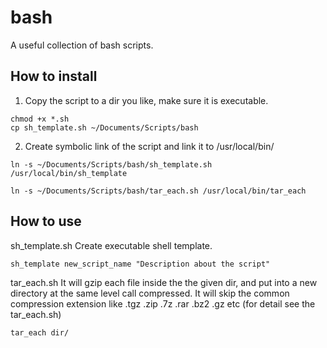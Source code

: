 # bash
A useful collection of bash scripts.

How to install
--------------
  1. Copy the script to a dir you like, make sure it is executable.
```
chmod +x *.sh
cp sh_template.sh ~/Documents/Scripts/bash
```
      
  2. Create symbolic link of the script and link it to /usr/local/bin/
```
ln -s ~/Documents/Scripts/bash/sh_template.sh /usr/local/bin/sh_template
```

```
ln -s ~/Documents/Scripts/bash/tar_each.sh /usr/local/bin/tar_each
```

How to use
----------
sh_template.sh
  Create executable shell template.
```
sh_template new_script_name "Description about the script"
```

tar_each.sh
  It will gzip each file inside the the given dir, and put into a new directory at the same level call compressed. It will skip the common compression extension like .tgz .zip .7z .rar .bz2 .gz etc (for detail see the tar_each.sh)

```
tar_each dir/
```
